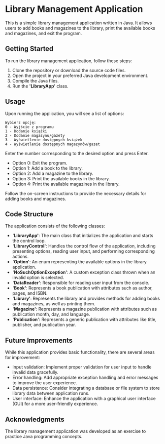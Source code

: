 # Library Management Application

This is a simple library management application written in Java. It allows users to add books and magazines to the library, print the available books and magazines, and exit the program.

## Getting Started
To run the library management application, follow these steps:
1. Clone the repository or download the source code files.
2. Open the project in your preferred Java development environment.
3. Compile the Java files.
4. Run the **'LibraryApp'** class.

## Usage
Upon running the application, you will see a list of options:

```
Wybierz opcję:
0 - Wyjście z programu 
1 - Dodanie książki 
2 - Dodanie magazynu/gazety 
3 - Wyświetlenie dostępnych książek 
4 - Wyświetlenie dostępnych magazynów/gazet 
```

Enter the number corresponding to the desired option and press Enter.
*	Option 0: Exit the program.
*	Option 1: Add a book to the library.
*	Option 2: Add a magazine to the library.
*	Option 3: Print the available books in the library.
*	Option 4: Print the available magazines in the library.

Follow the on-screen instructions to provide the necessary details for adding books and magazines.

## Code Structure
The application consists of the following classes:
* **'LibraryApp'**: The main class that initializes the application and starts the control loop.
*	**'LibraryControl'**: Handles the control flow of the application, including presenting options, reading user input, and performing corresponding actions.
*	**'Option'**: An enum representing the available options in the library application.
*	**'NoSuchOptionException'**: A custom exception class thrown when an invalid option is selected.
*	**'DataReader'**: Responsible for reading user input from the console.
*	**'Book'**: Represents a book publication with attributes such as author, pages, and ISBN.
*	**'Library'**: Represents the library and provides methods for adding books and magazines, as well as printing them.
*	**'Magazine'**: Represents a magazine publication with attributes such as publication month, day, and language.
*	**'Publication'**: Represents a generic publication with attributes like title, publisher, and publication year.

## Future Improvements
While this application provides basic functionality, there are several areas for improvement:
*	Input validation: Implement proper validation for user input to handle invalid data gracefully.
*	Error handling: Add appropriate exception handling and error messages to improve the user experience.
*	Data persistence: Consider integrating a database or file system to store library data between application runs.
*	User interface: Enhance the application with a graphical user interface (GUI) for a more user-friendly experience.

## Acknowledgments
The library management application was developed as an exercise to practice Java programming concepts.

